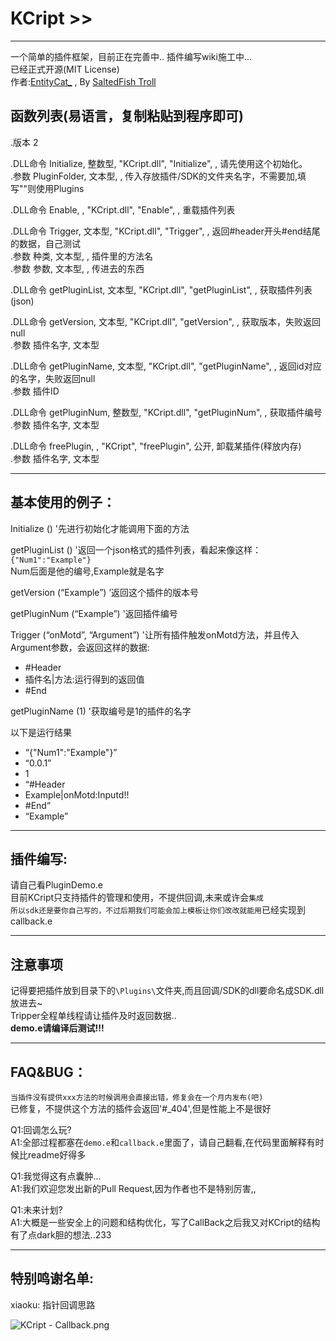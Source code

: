 # KCript >>
---
 一个简单的插件框架，目前正在完善中..
 插件编写wiki施工中...    
 已经正式开源(MIT License)   
作者:[EntityCat_](http://blog.sfclub.cc/) , By [SaltedFish Troll](https://sfclub.cc/)   

## 函数列表(易语言，复制粘贴到程序即可)
.版本 2   
   
.DLL命令 Initialize, 整数型, "KCript.dll", "Initialize", , 请先使用这个初始化。   
    .参数 PluginFolder, 文本型, , 传入存放插件/SDK的文件夹名字，不需要加\,填写""则使用Plugins   
   
.DLL命令 Enable, , "KCript.dll", "Enable", , 重载插件列表   
   
.DLL命令 Trigger, 文本型, "KCript.dll", "Trigger", , 返回#header开头#end结尾的数据，自己测试   
    .参数 种类, 文本型, , 插件里的方法名   
    .参数 参数, 文本型, , 传进去的东西   
   
.DLL命令 getPluginList, 文本型, "KCript.dll", "getPluginList", , 获取插件列表(json)   
   
.DLL命令 getVersion, 文本型, "KCript.dll", "getVersion", , 获取版本，失败返回null   
    .参数 插件名字, 文本型   
   
.DLL命令 getPluginName, 文本型, "KCript.dll", "getPluginName", , 返回id对应的名字，失败返回null   
    .参数 插件ID   
   
.DLL命令 getPluginNum, 整数型, "KCript.dll", "getPluginNum", , 获取插件编号   
    .参数 插件名字, 文本型   
   
.DLL命令 freePlugin, , "KCript", "freePlugin", 公开, 卸载某插件(释放内存)   
    .参数 插件名字, 文本型   
   
	   
---
## 基本使用的例子：
Initialize () '先进行初始化才能调用下面的方法   

getPluginList () '返回一个json格式的插件列表，看起来像这样：   
`{"Num1":"Example"}`   
   Num后面是他的编号,Example就是名字   

getVersion (“Example”) ’返回这个插件的版本号   

getPluginNum (“Example”) '返回插件编号   

Trigger (“onMotd”, “Argument”) '让所有插件触发onMotd方法，并且传入Argument参数，会返回这样的数据:   
   
* #Header
* 插件名|方法:运行得到的返回值
* #End

getPluginName (1) '获取编号是1的插件的名字   
   
以下是运行结果
* “{"Num1":"Example"}”
* “0.0.1”
* 1
* “#Header
* Example|onMotd:Inputd!!
* #End”
* “Example”

---
## 插件编写:
请自己看PluginDemo.e   
目前KCript只支持插件的管理和使用，不提供回调,未来或许会`集成`   
`所以sdk还是要你自己写的，不过后期我们可能会加上模板让你们改改就能用`已经实现到callback.e   

---
## 注意事项
记得要把插件放到目录下的`\Plugins\`文件夹,而且回调/SDK的dll要命名成SDK.dll放进去~   
Tripper全程单线程请让插件及时返回数据..   
**demo.e请编译后测试!!!**   
   
---
## FAQ&BUG：
`当插件没有提供xxx方法的时候调用会直接出错，修复会在一个月内发布(吧)`    
已修复，不提供这个方法的插件会返回'#_404',但是性能上不是很好   
   
Q1:回调怎么玩?   
A1:全部过程都塞在`demo.e`和`callback.e`里面了，请自己翻看,在代码里面解释有时候比readme好得多   
   
Q1:我觉得这有点囊肿...   
A1:我们欢迎您发出新的Pull Request,因为作者也不是特别厉害,,   
   
Q1:未来计划?   
A1:大概是一些安全上的问题和结构优化，写了CallBack之后我又对KCript的结构有了点dark胆的想法..233
   
   
---
## 特别鸣谢名单:   
xiaoku: 指针回调思路   
   
     
	 
	 
	 
![KCript - Callback.png](https://i.loli.net/2018/08/28/5b84df3a2d88d.png)